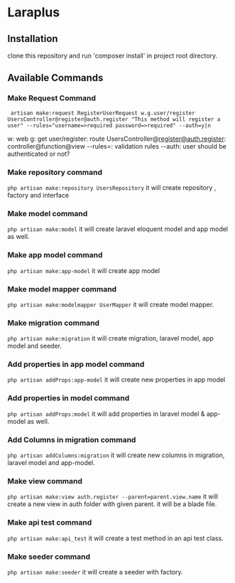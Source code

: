 # Laraplus

## Installation
clone this repository and run 'composer install' in project root directory.

## Available Commands
### Make Request Command

``` artisan make:request RegisterUserRequest w.g.user/register UsersController@register@auth.register "This method will register a user" --rules="username=>required password=>required" --auth=y|n```

w: web
g: get
user/register: route
UsersController@register@auth.register: controller@function@view
--rules=: validation rules
--auth: user should be authenticated or not?

### Make repository command
```php artisan make:repository UsersRepository```
it will create repository , factory and interface

### Make model command
```php artisan make:model```
it will create laravel eloquent model and app model as well.

### Make app model command
```php artisan make:app-model```
it will create app model

### Make model mapper command
```php artisan make:modelmapper UserMapper```
it will create model mapper.

### Make migration command
```php artisan make:migration```
it will create migration, laravel model, app model and seeder.

### Add properties in app model command
```php artisan addProps:app-model```
it will create new properties in app model

### Add properties in model command
```php artisan addProps:model```
it will add properties in laravel model & app-model as well.

### Add Columns in migration command
```php artisan addColumns:migration```
it will create new columns in migration, laravel model and app-model.

### Make view command
```php artisan make:view auth.register --parent=parent.view.name```
it will create a new view in auth folder with given parent. it will be a blade file.

### Make api test command
```php artisan make:api_test```
it will create a test method in an api test class.

### Make seeder command
```php artisan make:seeder```
it will create a seeder with factory.
